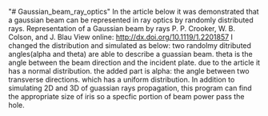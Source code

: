 "# Gaussian_beam_ray_optics" 
In the article below it was demonstrated that a gaussian beam can be represented in ray optics by randomly distributed rays.
Representation of a Gaussian beam by rays
P. P. Crooker, W. B. Colson, and J. Blau
View online: http://dx.doi.org/10.1119/1.2201857
I changed the distribution and simulated as below:
two randolmy ditributed angles(alpha and theta) are able to describe a guassian beam.
theta is the angle between the beam direction and the incident plate. due to the article it has a normal distribution.
the added part is alpha: the angle between two transverse directions. which has a uniform distribution.
In addition to simulating 2D and 3D of guassian rays propagation, this program can find the appropriate size of iris so a specfic portion of beam power pass the hole.

